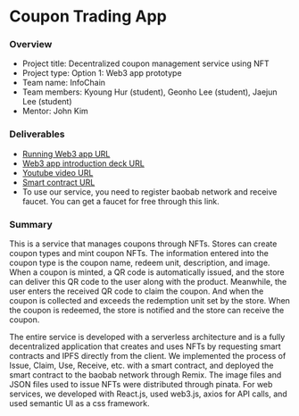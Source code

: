 # Coupon Trading App

### Overview
- Project title: Decentralized coupon management service using NFT
- Project type: Option 1: Web3 app prototype
- Team name: InfoChain
- Team members: Kyoung Hur (student), Geonho Lee (student), Jaejun Lee (student)
- Mentor: John Kim


### Deliverables
- [Running Web3 app URL](https://infochaincloud.github.io/)
- [Web3 app introduction deck URL](https://docs.google.com/presentation/d/1C5zL0P1wUNnVmKoB6xi_VNBtECdriiv_PA_sJS-1AxM/edit?usp=sharing)
- [Youtube video URL](https://youtu.be/slv9It0doyE)
- [Smart contract URL](https://github.com/InfoNight/CouponNFT)
- To use our service, you need to register baobab network and receive faucet. You can get a faucet for free through this link.

### Summary 

This is a service that manages coupons through NFTs. Stores can create coupon types and mint coupon NFTs. The information entered into the coupon type is the coupon name, redeem unit, description, and image. When a coupon is minted, a QR code is automatically issued, and the store can deliver this QR code to the user along with the product. Meanwhile, the user enters the received QR code to claim the coupon. And when the coupon is collected and exceeds the redemption unit set by the store. When the coupon is redeemed, the store is notified and the store can receive the coupon.

The entire service is developed with a serverless architecture and is a fully decentralized application that creates and uses NFTs by requesting smart contracts and IPFS directly from the client. We implemented the process of Issue, Claim, Use, Receive, etc. with a smart contract, and deployed the smart contract to the baobab network through Remix. The image files and JSON files used to issue NFTs were distributed through pinata. For web services, we developed with React.js, used web3.js, axios for API calls, and used semantic UI as a css framework.